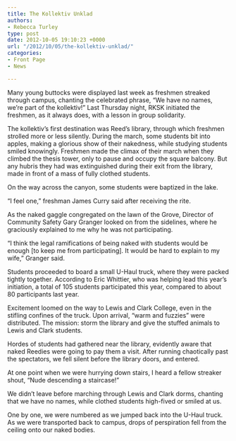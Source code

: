 ```yaml
---
title: The Kollektiv Unklad
authors:
- Rebecca Turley
type: post
date: 2012-10-05 19:10:23 +0000
url: "/2012/10/05/the-kollektiv-unklad/"
categories:
- Front Page
- News

---
```

Many young buttocks were displayed last week as freshmen streaked through campus, chanting the celebrated phrase, “We have no names, we’re part of the kollektiv!” Last Thursday night, RKSK initiated the freshmen, as it always does, with a lesson in group solidarity.

The kollektiv’s first destination was Reed’s library, through which freshmen strolled more or less silently. During the march, some students bit into apples, making a glorious show of their nakedness, while studying students smiled knowingly. Freshmen made the climax of their march when they climbed the thesis tower, only to pause and occupy the square balcony. But any hubris they had was extinguished during their exit from the library, made in front of a mass of fully clothed students.

On the way across the canyon, some students were baptized in the lake.

“I feel one,” freshman James Curry said after receiving the rite.

As the naked gaggle congregated on the lawn of the Grove, Director of Community Safety Gary Granger looked on from the sidelines, where he graciously explained to me why he was not participating.

“I think the legal ramifications of being naked with students would be enough [to keep me from participating]. It would be hard to explain to my wife,” Granger said.

Students proceeded to board a small U-Haul truck, where they were packed tightly together. According to Eric Whittier, who was helping lead this year’s initiation, a total of 105 students participated this year, compared to about 80 participants last year.

Excitement loomed on the way to Lewis and Clark College, even in the stifling confines of the truck. Upon arrival, “warm and fuzzies” were distributed. The mission: storm the library and give the stuffed animals to Lewis and Clark students.

Hordes of students had gathered near the library, evidently aware that naked Reedies were going to pay them a visit. After running chaotically past the spectators, we fell silent before the library doors, and entered.

At one point when we were hurrying down stairs, I heard a fellow streaker shout, “Nude descending a staircase!”

We didn’t leave before marching through Lewis and Clark dorms, chanting that we have no names, while clothed students high-fived or smiled at us.

One by one, we were numbered as we jumped back into the U-Haul truck. As we were transported back to campus, drops of perspiration fell from the ceiling onto our naked bodies.